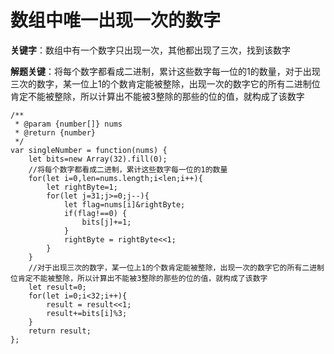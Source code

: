 # 数组中唯一出现一次的数字

**关键字**：数组中有一个数字只出现一次，其他都出现了三次，找到该数字

**解题关键**：将每个数字都看成二进制，累计这些数字每一位的1的数量，对于出现三次的数字，某一位上1的个数肯定能被整除，出现一次的数字它的所有二进制位肯定不能被整除，所以计算出不能被3整除的那些的位的值，就构成了该数字

```
/**
 * @param {number[]} nums
 * @return {number}
 */
var singleNumber = function(nums) {
    let bits=new Array(32).fill(0);
    //将每个数字都看成二进制，累计这些数字每一位的1的数量
    for(let i=0,len=nums.length;i<len;i++){
        let rightByte=1;
        for(let j=31;j>=0;j--){
            let flag=nums[i]&rightByte;
            if(flag!==0) {
                bits[j]+=1;
            }
            rightByte = rightByte<<1;
        }
    }
    //对于出现三次的数字，某一位上1的个数肯定能被整除，出现一次的数字它的所有二进制位肯定不能被整除，所以计算出不能被3整除的那些的位的值，就构成了该数字
    let result=0;
    for(let i=0;i<32;i++){
        result = result<<1;
        result+=bits[i]%3;
    }
    return result;
};
```

